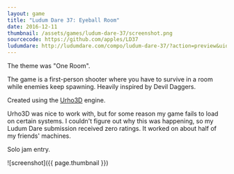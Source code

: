 ```yaml
---
layout: game
title: "Ludum Dare 37: Eyeball Room"
date: 2016-12-11
thumbnail: /assets/games/ludum-dare-37/screenshot.png
sourcecode: https://github.com/apples/LD37
ludumdare: http://ludumdare.com/compo/ludum-dare-37/?action=preview&uid=10296
---
```


The theme was "One Room".

The game is a first-person shooter where you have to survive in a room while enemies keep spawning. Heavily inspired by Devil Daggers.

Created using the [Urho3D][urho3d] engine.

Urho3D was nice to work with, but for some reason my game fails to load on certain systems. I couldn't figure out why this was happening, so my Ludum Dare submission received zero ratings. It worked on about half of my friends' machines.

Solo jam entry.

![screenshot]({{ page.thumbnail }})

[urho3d]: https://urho3d.github.io/

